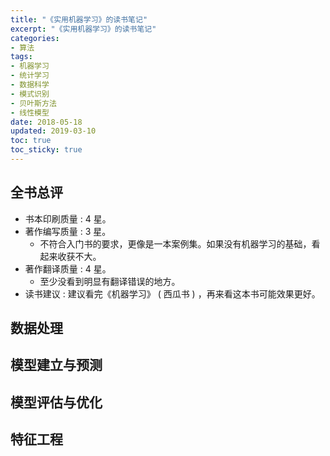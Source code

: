 ```yaml
---
title: "《实用机器学习》的读书笔记"
excerpt: "《实用机器学习》的读书笔记"
categories:
- 算法
tags:
- 机器学习
- 统计学习
- 数据科学
- 模式识别
- 贝叶斯方法
- 线性模型
date: 2018-05-18
updated: 2019-03-10
toc: true
toc_sticky: true
---
```


## 全书总评

- 书本印刷质量 : 4 星。
- 著作编写质量 : 3 星。
  - 不符合入门书的要求，更像是一本案例集。如果没有机器学习的基础，看起来收获不大。
- 著作翻译质量 : 4 星。
  - 至少没看到明显有翻译错误的地方。
- 读书建议 : 建议看完《机器学习》 ( 西瓜书 ) ，再来看这本书可能效果更好。

## 数据处理

## 模型建立与预测

## 模型评估与优化

## 特征工程
